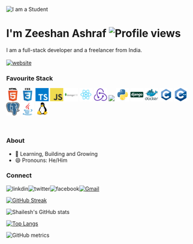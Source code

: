 ![I am a Student](https://pbs.twimg.com/profile_banners/834285600031256577/1578228532/600x200)

# I'm Zeeshan Ashraf ![Profile views](https://gpvc.arturio.dev/Zeeshan-2k1)  

I am a full-stack developer and a freelancer from India.
<br />
<br />
[<img src='https://img.shields.io/website/http/www.website.com/path/to/page.html.svg' alt='website'>](https://zeeshan-ashraf.netlify.app/) 

### Favourite Stack
<p>
<img src="https://raw.githubusercontent.com/github/explore/80688e429a7d4ef2fca1e82350fe8e3517d3494d/topics/html/html.png" height=35>
<img src="https://raw.githubusercontent.com/github/explore/80688e429a7d4ef2fca1e82350fe8e3517d3494d/topics/css/css.png" height=35>
<img src="https://raw.githubusercontent.com/github/explore/80688e429a7d4ef2fca1e82350fe8e3517d3494d/topics/typescript/typescript.png" height=35>
<img src="https://raw.githubusercontent.com/github/explore/80688e429a7d4ef2fca1e82350fe8e3517d3494d/topics/javascript/javascript.png" height=35>
<img src="https://raw.githubusercontent.com/github/explore/80688e429a7d4ef2fca1e82350fe8e3517d3494d/topics/mongodb/mongodb.png" height=35>
<img src="https://raw.githubusercontent.com/github/explore/80688e429a7d4ef2fca1e82350fe8e3517d3494d/topics/react/react.png" height=35>
<img src="https://raw.githubusercontent.com/devicons/devicon/master/icons/redux/redux-original.svg" height=35>
<img src="https://www.vectorlogo.zone/logos/tailwindcss/tailwindcss-icon.svg" height=35>
<img src="https://raw.githubusercontent.com/devicons/devicon/master/icons/python/python-original.svg" height=35>
<img src="https://raw.githubusercontent.com/devicons/devicon/master/icons/django/django-original.svg" height=35>
<img src="https://raw.githubusercontent.com/devicons/devicon/master/icons/docker/docker-original-wordmark.svg" height=35>
<img src="https://raw.githubusercontent.com/github/explore/f3e22f0dca2be955676bc70d6214b95b13354ee8/topics/c/c.png" height=35>
<img src="https://raw.githubusercontent.com/devicons/devicon/master/icons/cplusplus/cplusplus-original.svg" height=35>
<img src="https://raw.githubusercontent.com/github/explore/80688e429a7d4ef2fca1e82350fe8e3517d3494d/topics/postgresql/postgresql.png" height=35>
<img src="https://raw.githubusercontent.com/devicons/devicon/master/icons/java/java-original.svg" height=35>
<img src="https://raw.githubusercontent.com/devicons/devicon/master/icons/linux/linux-original.svg" height=35>
</p>
<br/>

### About
- 🔭 Learning, Building and Growing 
- 😄 Pronouns: He/Him 

### Connect

[<img align="left" alt="linkdin" src="https://img.shields.io/badge/LinkedIn-0077B5?style=for-the-badge&logo=linkedin&logoColor=white" />](https://www.linkedin.com/in/zeeshan-ashraf-38897b1a6/) 
[<img align="left" alt="twitter" src="https://img.shields.io/badge/Twitter-1DA1F2?style=for-the-badge&logo=twitter&logoColor=white" />](https://twitter.com/https://twitter.com/Zeeshan2k1) 
[![Gmail](https://img.shields.io/badge/-gmail-%23D14836?style=for-the-badge&logo=Gmail&logoColor=white)](mailto:ashraf2k1zeeshan@gmail.com)
[<img align="left" alt="facebook" src="https://img.shields.io/badge/Facebook-1877F2?style=for-the-badge&logo=facebook&logoColor=white" />](https://www.facebook.com/profile.php?id=100005133649365)


[![GitHub Streak](https://github-readme-streak-stats.herokuapp.com/?user=Zeeshan-2k1&theme=dark)]()

![Shailesh's GitHub stats](https://github-readme-stats.vercel.app/api?username=Zeeshan-2k1&count_private=true&theme=radical)

[![Top Langs](https://github-readme-stats.vercel.app/api/top-langs/?username=Zeeshan-2k1&layout=compact&langs_count=7&theme=radical&hide=glsl)](https://github.com/anuraghazra/github-readme-stats)

![GitHub metrics](https://metrics.lecoq.io/Zeeshan-2k1)  


